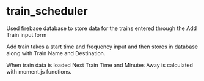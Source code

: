 # train_scheduler

Used firebase database to store data for the trains entered through the Add Train input form

Add train takes a start time and frequency input and then stores in database along with Train Name
and Destination.

When train data is loaded Next Train Time and Minutes Away is calculated with moment.js functions.
